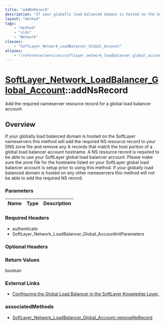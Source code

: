 ```yaml
---
title: "addNsRecord"
description: "If your globally load balanced domain is hosted on the SoftLayer nameservers this method will add the required NS resour... "
layout: "method"
tags:
    - "method"
    - "sldn"
    - "Network"
classes:
    - "SoftLayer_Network_LoadBalancer_Global_Account"
aliases:
    - "/reference/services/softlayer_network_loadbalancer_global_account/addNsRecord"
---
```

# [SoftLayer_Network_LoadBalancer_Global_Account](/reference/services/SoftLayer_Network_LoadBalancer_Global_Account)::addNsRecord

Add the required nameserver resource record for a global load balancer account.


## Overview 
If your globally load balanced domain is hosted on the SoftLayer nameservers this method will add the required NS resource record to your DNS zone file and remove any A records that match the host portion of a global load balancer account hostname.  A NS resource record is required to be able to use your SoftLayer global load balancer account. Please make sure the zone file for the hostname listed on your SoftLayer global load balancer account is setup prior to using this method.  If your globally load balanced domain is hosted on any other nameservers this method will not be able to add the required NS record. 

### Parameters 
|Name | Type | Description |
| --- | --- | --- |


### Required Headers
* authenticate
* SoftLayer_Network_LoadBalancer_Global_AccountInitParameters

### Optional Headers

### Return Values
boolean

### External Links


* [Configuring the Global Load Balancer in the SoftLayer Knowledge Layer.](http://knowledgelayer.softlayer.com/questions/421/)



### associatedMethods

*  [SoftLayer_Network_LoadBalancer_Global_Account::removeNsRecord](/reference/services/SoftLayer_Network_LoadBalancer_Global_Account/removeNsRecord )

